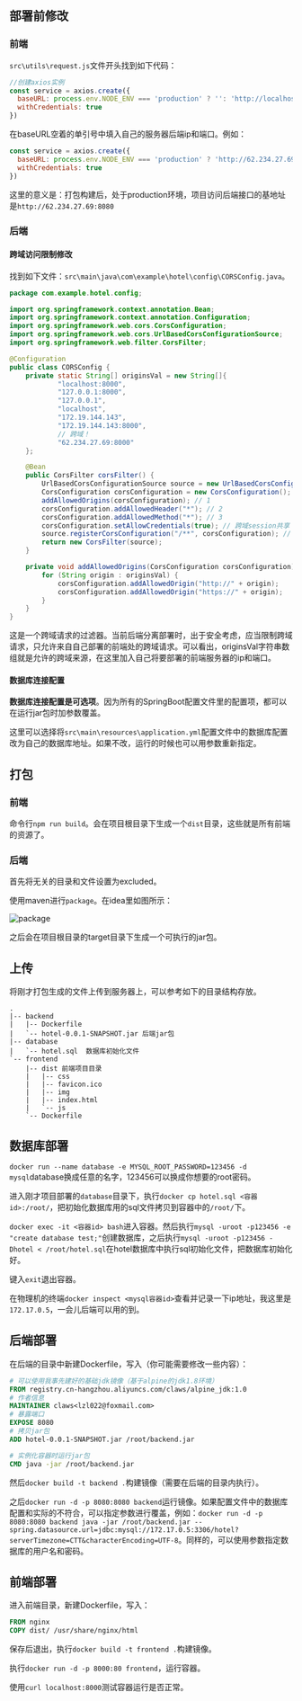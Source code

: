 ## 部署前修改

### 前端

`src\utils\request.js`文件开头找到如下代码：

```js
//创建axios实例
const service = axios.create({
  baseURL: process.env.NODE_ENV === 'production' ? '': 'http://localhost:8080',
  withCredentials: true
})
```

在baseURL空着的单引号中填入自己的服务器后端ip和端口。例如：

```js
const service = axios.create({
  baseURL: process.env.NODE_ENV === 'production' ? 'http://62.234.27.69:8080': 'http://localhost:8080',
  withCredentials: true
})
```

这里的意义是：打包构建后，处于production环境，项目访问后端接口的基地址是`http://62.234.27.69:8080`

### 后端

#### 跨域访问限制修改

找到如下文件：`src\main\java\com\example\hotel\config\CORSConfig.java`。

```java
package com.example.hotel.config;

import org.springframework.context.annotation.Bean;
import org.springframework.context.annotation.Configuration;
import org.springframework.web.cors.CorsConfiguration;
import org.springframework.web.cors.UrlBasedCorsConfigurationSource;
import org.springframework.web.filter.CorsFilter;

@Configuration
public class CORSConfig {
    private static String[] originsVal = new String[]{
            "localhost:8000",
            "127.0.0.1:8000",
            "127.0.0.1",
            "localhost",
            "172.19.144.143",
            "172.19.144.143:8000",
            // 跨域！
            "62.234.27.69:8000"
    };

    @Bean
    public CorsFilter corsFilter() {
        UrlBasedCorsConfigurationSource source = new UrlBasedCorsConfigurationSource();
        CorsConfiguration corsConfiguration = new CorsConfiguration();
        addAllowedOrigins(corsConfiguration); // 1
        corsConfiguration.addAllowedHeader("*"); // 2
        corsConfiguration.addAllowedMethod("*"); // 3
        corsConfiguration.setAllowCredentials(true); // 跨域session共享
        source.registerCorsConfiguration("/**", corsConfiguration); // 4
        return new CorsFilter(source);
    }

    private void addAllowedOrigins(CorsConfiguration corsConfiguration) {
        for (String origin : originsVal) {
            corsConfiguration.addAllowedOrigin("http://" + origin);
            corsConfiguration.addAllowedOrigin("https://" + origin);
        }
    }
}
```

这是一个跨域请求的过滤器。当前后端分离部署时，出于安全考虑，应当限制跨域请求，只允许来自自己部署的前端处的跨域请求。可以看出，originsVal字符串数组就是允许的跨域来源，在这里加入自己将要部署的前端服务器的ip和端口。

#### 数据库连接配置

**数据库连接配置是可选项**。因为所有的SpringBoot配置文件里的配置项，都可以在运行jar包时加参数覆盖。

这里可以选择将`src\main\resources\application.yml`配置文件中的数据库配置改为自己的数据库地址。如果不改，运行的时候也可以用参数重新指定。

## 打包

### 前端

命令行`npm run build`。会在项目根目录下生成一个`dist`目录，这些就是所有前端的资源了。

### 后端

首先将无关的目录和文件设置为excluded。

使用maven进行`package`。在idea里如图所示：

![package](https://clwasblog-1301107071.cos.ap-shanghai.myqcloud.com/img/article/sb_vue_deploy/maven_package.jpg)

之后会在项目根目录的target目录下生成一个可执行的jar包。

## 上传

将刚才打包生成的文件上传到服务器上，可以参考如下的目录结构存放。

```
.
|-- backend 
|   |-- Dockerfile 
|   `-- hotel-0.0.1-SNAPSHOT.jar 后端jar包
|-- database
|   `-- hotel.sql  数据库初始化文件
`-- frontend
    |-- dist 前端项目目录
    |   |-- css
    |   |-- favicon.ico
    |   |-- img
    |   |-- index.html
    |   `-- js
    `-- Dockerfile
```

## 数据库部署

`docker run --name database -e MYSQL_ROOT_PASSWORD=123456 -d mysql`database换成任意的名字，123456可以换成你想要的root密码。

进入刚才项目部署的`database`目录下，执行`docker cp hotel.sql <容器id>:/root/`，把初始化数据库用的sql文件拷贝到容器中的`/root/`下。

`docker exec -it <容器id> bash`进入容器。然后执行`mysql -uroot -p123456 -e "create database test;"`创建数据库，之后执行`mysql -uroot -p123456 -Dhotel < /root/hotel.sql`在hotel数据库中执行sql初始化文件，把数据库初始化好。

键入`exit`退出容器。

在物理机的终端`docker inspect <mysql容器id>`查看并记录一下ip地址，我这里是`172.17.0.5`，一会儿后端可以用的到。

## 后端部署

在后端的目录中新建Dockerfile，写入（你可能需要修改一些内容）：

```dockerfile
# 可以使用我事先建好的基础jdk镜像（基于alpine的jdk1.8环境）
FROM registry.cn-hangzhou.aliyuncs.com/claws/alpine_jdk:1.0
# 作者信息
MAINTAINER claws<lzl022@foxmail.com> 
# 暴露端口
EXPOSE 8080
# 拷贝jar包
ADD hotel-0.0.1-SNAPSHOT.jar /root/backend.jar

# 实例化容器时运行jar包
CMD java -jar /root/backend.jar
```

然后`docker build -t backend .`构建镜像（需要在后端的目录内执行）。

之后`docker run -d -p 8080:8080 backend`运行镜像。如果配置文件中的数据库配置和实际的不符合，可以指定参数进行覆盖，例如：`docker run -d -p 8080:8080 backend java -jar /root/backend.jar --spring.datasource.url=jdbc:mysql://172.17.0.5:3306/hotel?serverTimezone=CTT&characterEncoding=UTF-8`。同样的，可以使用参数指定数据库的用户名和密码。

## 前端部署

进入前端目录，新建Dockerfile，写入：

```dockerfile
FROM nginx
COPY dist/ /usr/share/nginx/html
```

保存后退出，执行`docker build -t frontend .`构建镜像。

执行`docker run -d -p 8000:80 frontend`，运行容器。

使用`curl localhost:8000`测试容器运行是否正常。